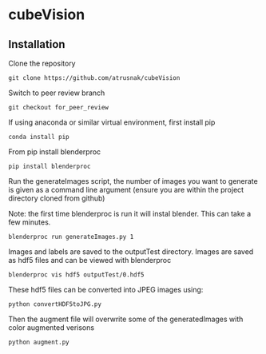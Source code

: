 # cubeVision

## Installation 

Clone the repository 

    git clone https://github.com/atrusnak/cubeVision

Switch to peer review branch

    git checkout for_peer_review

If using anaconda or similar virtual environment, first install pip

    conda install pip

From pip install blenderproc

    pip install blenderproc

Run the generateImages script, the number of images you want to generate is given
as a command line argument (ensure you are within the project directory cloned 
from github)

Note: the first time blenderproc is run it will instal blender. This can take a few minutes.

    blenderproc run generateImages.py 1

Images and labels are saved to the outputTest directory. Images are saved as 
hdf5 files and can 
be viewed with blenderproc

    blenderproc vis hdf5 outputTest/0.hdf5

These hdf5 files can be converted into JPEG images using:

    python convertHDF5toJPG.py
    
Then the augment file will overwrite some of the generatedImages with color augmented verisons

    python augment.py


